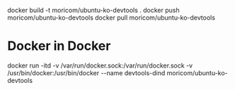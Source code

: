docker build -t moricom/ubuntu-ko-devtools .
docker push moricom/ubuntu-ko-devtools
docker pull moricom/ubuntu-ko-devtools

# Docker in Docker
docker run -itd -v /var/run/docker.sock:/var/run/docker.sock -v /usr/bin/docker:/usr/bin/docker --name devtools-dind moricom/ubuntu-ko-devtools
